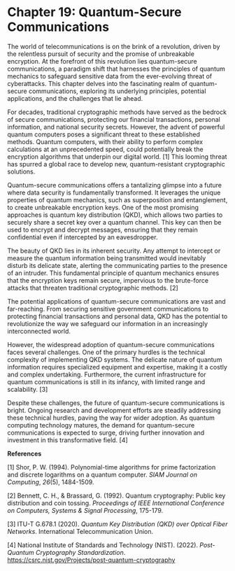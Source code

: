 # Chapter 19: Quantum-Secure Communications

The world of telecommunications is on the brink of a revolution, driven by the relentless pursuit of security and the promise of unbreakable encryption. At the forefront of this revolution lies quantum-secure communications, a paradigm shift that harnesses the principles of quantum mechanics to safeguard sensitive data from the ever-evolving threat of cyberattacks. This chapter delves into the fascinating realm of quantum-secure communications, exploring its underlying principles, potential applications, and the challenges that lie ahead.

For decades, traditional cryptographic methods have served as the bedrock of secure communications, protecting our financial transactions, personal information, and national security secrets. However, the advent of powerful quantum computers poses a significant threat to these established methods. Quantum computers, with their ability to perform complex calculations at an unprecedented speed, could potentially break the encryption algorithms that underpin our digital world. [1] This looming threat has spurred a global race to develop new, quantum-resistant cryptographic solutions.

Quantum-secure communications offers a tantalizing glimpse into a future where data security is fundamentally transformed. It leverages the unique properties of quantum mechanics, such as superposition and entanglement, to create unbreakable encryption keys. One of the most promising approaches is quantum key distribution (QKD), which allows two parties to securely share a secret key over a quantum channel. This key can then be used to encrypt and decrypt messages, ensuring that they remain confidential even if intercepted by an eavesdropper.

The beauty of QKD lies in its inherent security. Any attempt to intercept or measure the quantum information being transmitted would inevitably disturb its delicate state, alerting the communicating parties to the presence of an intruder. This fundamental principle of quantum mechanics ensures that the encryption keys remain secure, impervious to the brute-force attacks that threaten traditional cryptographic methods. [2]

The potential applications of quantum-secure communications are vast and far-reaching. From securing sensitive government communications to protecting financial transactions and personal data, QKD has the potential to revolutionize the way we safeguard our information in an increasingly interconnected world.  

However, the widespread adoption of quantum-secure communications faces several challenges. One of the primary hurdles is the technical complexity of implementing QKD systems. The delicate nature of quantum information requires specialized equipment and expertise, making it a costly and complex undertaking. Furthermore, the current infrastructure for quantum communications is still in its infancy, with limited range and scalability. [3]

Despite these challenges, the future of quantum-secure communications is bright. Ongoing research and development efforts are steadily addressing these technical hurdles, paving the way for wider adoption. As quantum computing technology matures, the demand for quantum-secure communications is expected to surge, driving further innovation and investment in this transformative field. [4]

**References**

[1] Shor, P. W. (1994). Polynomial-time algorithms for prime factorization and discrete logarithms on a quantum computer. *SIAM Journal on Computing*, *26*(5), 1484-1509.

[2] Bennett, C. H., & Brassard, G. (1992). Quantum cryptography: Public key distribution and coin tossing. *Proceedings of IEEE International Conference on Computers, Systems & Signal Processing*, 175-179.

[3] ITU-T G.678.1 (2020). *Quantum Key Distribution (QKD) over Optical Fiber Networks*. International Telecommunication Union.

[4] National Institute of Standards and Technology (NIST). (2022). *Post-Quantum Cryptography Standardization*. https://csrc.nist.gov/Projects/post-quantum-cryptography